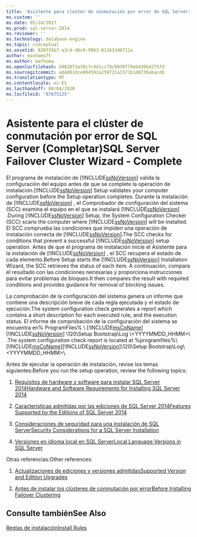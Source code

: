 ```yaml
---
title: 'Asistente para clúster de conmutación por error de SQL Server: completado | Microsoft Docs'
ms.custom: ''
ms.date: 05/24/2017
ms.prod: sql-server-2014
ms.reviewer: ''
ms.technology: database-engine
ms.topic: conceptual
ms.assetid: 820f35b7-a3cd-46c9-9963-811633d0711a
author: mashamsft
ms.author: mathoma
ms.openlocfilehash: b0820f3a70cfc441cc79c0939f78eb4306d375fd
ms.sourcegitcommit: ad4d92dce894592a259721a1571b1d8736abacdb
ms.translationtype: MT
ms.contentlocale: es-ES
ms.lasthandoff: 08/04/2020
ms.locfileid: "87675125"
---
```

# <a name="sql-server-failover-cluster-wizard---complete"></a><span data-ttu-id="3f324-102">Asistente para el clúster de conmutación por error de SQL Server (Completar)</span><span class="sxs-lookup"><span data-stu-id="3f324-102">SQL Server Failover Cluster Wizard - Complete</span></span>
  <span data-ttu-id="3f324-103">El programa de instalación de [!INCLUDE[ssNoVersion](../../includes/ssnoversion-md.md)] valida la configuración del equipo antes de que se complete la operación de instalación.</span><span class="sxs-lookup"><span data-stu-id="3f324-103">[!INCLUDE[ssNoVersion](../../includes/ssnoversion-md.md)] Setup validates your computer configuration before the Setup operation completes.</span></span> <span data-ttu-id="3f324-104">Durante la instalación de [!INCLUDE[ssNoVersion](../../includes/ssnoversion-md.md)] , el Comprobador de configuración del sistema (SCC) examina el equipo en el que se instalará [!INCLUDE[ssNoVersion](../../includes/ssnoversion-md.md)] .</span><span class="sxs-lookup"><span data-stu-id="3f324-104">During [!INCLUDE[ssNoVersion](../../includes/ssnoversion-md.md)] Setup, the System Configuration Checker (SCC) scans the computer where [!INCLUDE[ssNoVersion](../../includes/ssnoversion-md.md)] will be installed.</span></span> <span data-ttu-id="3f324-105">El SCC comprueba las condiciones que impiden una operación de instalación correcta de [!INCLUDE[ssNoVersion](../../includes/ssnoversion-md.md)].</span><span class="sxs-lookup"><span data-stu-id="3f324-105">The SCC checks for conditions that prevent a successful [!INCLUDE[ssNoVersion](../../includes/ssnoversion-md.md)] setup operation.</span></span> <span data-ttu-id="3f324-106">Antes de que el programa de instalación inicie el Asistente para la instalación de [!INCLUDE[ssNoVersion](../../includes/ssnoversion-md.md)] , el SCC recupera el estado de cada elemento.</span><span class="sxs-lookup"><span data-stu-id="3f324-106">Before Setup starts the [!INCLUDE[ssNoVersion](../../includes/ssnoversion-md.md)] Installation Wizard, the SCC retrieves the status of each item.</span></span> <span data-ttu-id="3f324-107">A continuación, compara el resultado con las condiciones necesarias y proporciona instrucciones para evitar problemas de bloqueo.</span><span class="sxs-lookup"><span data-stu-id="3f324-107">It then compares the result with required conditions and provides guidance for removal of blocking issues.</span></span>  
  
 <span data-ttu-id="3f324-108">La comprobación de la configuración del sistema genera un informe que contiene una descripción breve de cada regla ejecutada y el estado de ejecución.</span><span class="sxs-lookup"><span data-stu-id="3f324-108">The system configuration check generates a report which contains a short description for each executed rule, and the execution status.</span></span> <span data-ttu-id="3f324-109">El informe de comprobación de la configuración del sistema se encuentra en% ProgramFiles% \\ [!INCLUDE[msCoName](../../includes/msconame-md.md)] [!INCLUDE[ssNoVersion](../../includes/ssnoversion-md.md)] \120\Setup Bootstrap\Log \\<YYYYMMDD_HHMM>\\ .</span><span class="sxs-lookup"><span data-stu-id="3f324-109">The system configuration check report is located at %programfiles%\\[!INCLUDE[msCoName](../../includes/msconame-md.md)][!INCLUDE[ssNoVersion](../../includes/ssnoversion-md.md)]\120\Setup Bootstrap\Log\\<YYYYMMDD_HHMM>\\.</span></span>  
  
 <span data-ttu-id="3f324-110">Antes de ejecutar la operación de instalación, revise los temas siguientes:</span><span class="sxs-lookup"><span data-stu-id="3f324-110">Before you run the setup operation, review the following topics:</span></span>  
  
1.  [<span data-ttu-id="3f324-111">Requisitos de hardware y software para instalar SQL Server 2014</span><span class="sxs-lookup"><span data-stu-id="3f324-111">Hardware and Software Requirements for Installing SQL Server 2014</span></span>](hardware-and-software-requirements-for-installing-sql-server.md)  
  
2.  [<span data-ttu-id="3f324-112">Características admitidas por las ediciones de SQL Server 2014</span><span class="sxs-lookup"><span data-stu-id="3f324-112">Features Supported by the Editions of SQL Server 2014</span></span>](../../../2014/getting-started/features-supported-by-the-editions-of-sql-server-2014.md)  
  
3.  [<span data-ttu-id="3f324-113">Consideraciones de seguridad para una instalación de SQL Server</span><span class="sxs-lookup"><span data-stu-id="3f324-113">Security Considerations for a SQL Server Installation</span></span>](../../../2014/sql-server/install/security-considerations-for-a-sql-server-installation.md)  
  
4.  [<span data-ttu-id="3f324-114">Versiones en idioma local en SQL Server</span><span class="sxs-lookup"><span data-stu-id="3f324-114">Local Language Versions in SQL Server</span></span>](../../../2014/sql-server/install/local-language-versions-in-sql-server.md)  
  
 <span data-ttu-id="3f324-115">Otras referencias:</span><span class="sxs-lookup"><span data-stu-id="3f324-115">Other references:</span></span>  
  
1.  [<span data-ttu-id="3f324-116">Actualizaciones de ediciones y versiones admitidas</span><span class="sxs-lookup"><span data-stu-id="3f324-116">Supported Version and Edition Upgrades</span></span>](../../database-engine/install-windows/supported-version-and-edition-upgrades.md)  
  
2.  [<span data-ttu-id="3f324-117">Antes de instalar los clústeres de conmutación por error</span><span class="sxs-lookup"><span data-stu-id="3f324-117">Before Installing Failover Clustering</span></span>](../failover-clusters/install/before-installing-failover-clustering.md)  
  
## <a name="see-also"></a><span data-ttu-id="3f324-118">Consulte también</span><span class="sxs-lookup"><span data-stu-id="3f324-118">See Also</span></span>  
 [<span data-ttu-id="3f324-119">Reglas de instalación</span><span class="sxs-lookup"><span data-stu-id="3f324-119">Install Rules</span></span>](../../../2014/sql-server/install/install-rules.md)  
  
  
